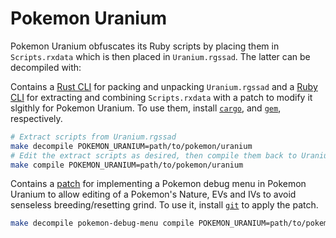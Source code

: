 # Pokemon Uranium

Pokemon Uranium obfuscates its Ruby scripts by placing them in `Scripts.rxdata` which is then placed in `Uranium.rgssad`. The latter can be decompiled with:

Contains a [Rust CLI](rgssad) for packing and unpacking `Uranium.rgssad` and a [Ruby CLI](unpackd) for extracting and combining `Scripts.rxdata` with a patch to modify it slgithly for Pokemon Uranium. To use them, install [`cargo`](https://doc.rust-lang.org/cargo/getting-started/installation.html), and [`gem`](https://www.ruby-lang.org/en/documentation/installation/), respectively.

```sh
# Extract scripts from Uranium.rgssad
make decompile POKEMON_URANIUM=path/to/pokemon/uranium
# Edit the extract scripts as desired, then compile them back to Uranium.rgssad
make compile POKEMON_URANIUM=path/to/pokemon/uranium
```

Contains a [patch](pokemon-debug-menu.patch) for implementing a Pokemon debug menu in Pokemon Uranium to allow editing of a Pokemon's Nature, EVs and IVs to avoid senseless breeding/resetting grind. To use it, install [`git`](https://git-scm.com/book/en/v2/Getting-Started-Installing-Git) to apply the patch.

```sh
make decompile pokemon-debug-menu compile POKEMON_URANIUM=path/to/pokemon/uranium
```
